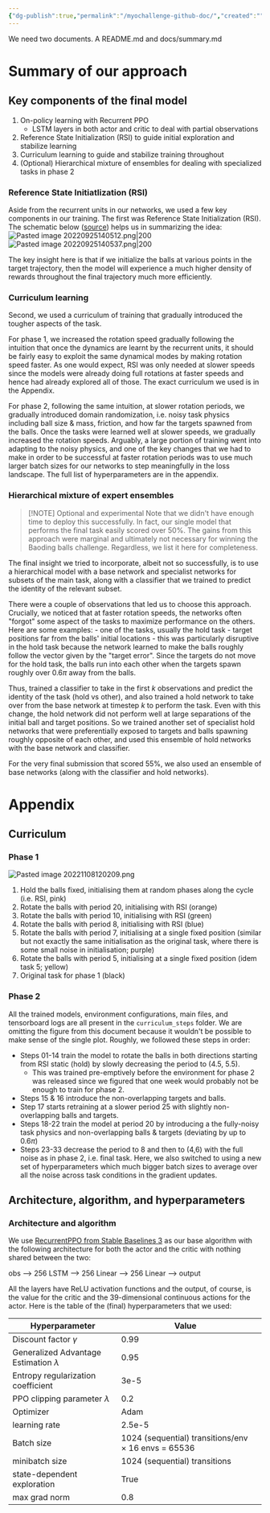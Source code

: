 ```yaml
---
{"dg-publish":true,"permalink":"/myochallenge-github-doc/","created":"","updated":""}
---
```


We need two documents. A README.md and docs/summary.md

# Summary of our approach

## Key components of the final model
1. On-policy learning with Recurrent PPO
	- LSTM layers in both actor and critic to deal with partial observations
2. Reference State Initialization (RSI) to guide initial exploration and stabilize learning
3. Curriculum learning to guide and stabilize training throughout
4. (Optional) Hierarchical mixture of ensembles for dealing with specialized tasks in phase 2

### Reference State Initiatlization (RSI)
Aside from the recurrent units in our networks, we used a few key components in our training. The first was Reference State Initialization (RSI). The schematic below ([source](https://bair.berkeley.edu/blog/2018/04/10/virtual-stuntman/)) helps us in summarizing the idea:
![Pasted image 20220925140512.png|200](/img/user/images/Pasted%20image%2020220925140512.png)![Pasted image 20220925140537.png|200](/img/user/images/Pasted%20image%2020220925140537.png)

The key insight here is that if we initialize the balls at various points in the target trajectory, then the model will experience a much higher density of rewards throughout the final trajectory much more efficiently.

### Curriculum learning
Second, we used a curriculum of training that gradually introduced the tougher aspects of the task. 

For phase 1, we increased the rotation speed gradually following the intuition that once the dynamics are learnt by the recurrent units, it should be fairly easy to exploit the same dynamical modes by making rotation speed faster. As one would expect, RSI was only needed at slower speeds since the models were already doing full rotations at faster speeds and hence had already explored all of those. The exact curriculum we used is in the Appendix.

For phase 2, following the same intuition, at slower rotation periods, we gradually introduced domain randomization, i.e. noisy task physics including ball size & mass, friction, and how far the targets spawned from the balls. Once the tasks were learned well at slower speeds, we gradually increased the rotation speeds. Arguably, a large portion of training went into adapting to the noisy physics, and one of the key changes that we had to make in order to be successful at faster rotation periods was to use much larger batch sizes for our networks to step meaningfully in the loss landscape. The full list of hyperparameters are in the appendix.

### Hierarchical mixture of expert ensembles
> [!NOTE] Optional and experimental
> Note that we didn't have enough time to deploy this successfully. In fact, our single model that performs the final task easily scored over 50%. The gains from this approach were marginal and ultimately not necessary for winning the Baoding balls challenge. Regardless, we list it here for completeness.

The final insight we tried to incorporate, albeit not so successfully, is to use a hierarchical model with a base network and specialist networks for subsets of the main task, along with a classifier that we trained to predict the identity of the relevant subset.

There were a couple of observations that led us to choose this approach. Crucially, we noticed that at faster rotation speeds, the networks often "forgot" some aspect of the tasks to maximize performance on the others. Here are some examples:
	- one of the tasks, usually the hold task
	- target positions far from the balls' initial locations
		- this was particularly disruptive in the hold task because the network learned to make the balls roughly follow the vector given by the "target error". Since the targets do not move for the hold task, the balls run into each other when the targets spawn roughly over $0.6\pi$ away from the balls.

Thus, trained a classifier to take in the first $k$ observations and predict the identity of the task (hold vs other), and also trained a hold network to take over from the base network at timestep $k$ to perform the task. Even with this change, the hold network did not perform well at large separations of the initial ball and target positions. So we trained another set of specialist hold networks that were preferentially exposed to targets and balls spawning roughly opposite of each other, and used this ensemble of hold networks with the base network and classifier. 

For the very final submission that scored 55%, we also used an ensemble of base networks (along with the classifier and hold networks).


# Appendix

## Curriculum 
### Phase 1

![Pasted image 20221108120209.png](/img/user/images/Pasted%20image%2020221108120209.png)

1. Hold the balls fixed, initialising them at random phases along the cycle (i.e. RSI, pink)
2. Rotate the balls with period 20, initialising with RSI (orange)
3. Rotate the balls with period 10, initialising with RSI (green)
4. Rotate the balls with period 8, initialising with RSI (blue)
5. Rotate the balls with period 7, initialising at a single fixed position (similar but not exactly the same initialisation as the original task, where there is some small noise in initialisation; purple)
6. Rotate the balls with period 5, initialising at a single fixed position (idem task 5; yellow)
7. Original task for phase 1 (black)

### Phase 2
All the trained models, environment configurations, main files, and tensorboard logs are all present in the `curriculum_steps` folder. We are omitting the figure from this document because it wouldn't be possible to make sense of the single plot. Roughly, we followed  these steps in order:

- Steps 01-14 train the model to rotate the balls in both directions starting from RSI static (hold) by slowly decreasing the period to (4.5, 5.5).
	- This was trained pre-emptively before the environment for phase 2 was released since we figured that one week would probably not be enough to train for phase 2.
- Steps 15 & 16 introduce the non-overlapping targets and balls.
- Step 17 starts retraining at a slower period 25 with slightly non-overlapping balls and targets.
- Steps 18-22 train the model at period 20 by introducing a the fully-noisy task physics and non-overlapping balls & targets (deviating by up to 0.6$\pi$)
- Steps 23-33 decrease the period to 8 and then to (4,6) with the full noise as in phase 2, i.e. final task. Here, we also switched to using a new set of hyperparameters which much bigger batch sizes to average over all the noise across task conditions in the gradient updates.


## Architecture, algorithm, and hyperparameters
### Architecture and algorithm
We use [RecurrentPPO from Stable Baselines 3](https://github.com/Stable-Baselines-Team/stable-baselines3-contrib/blob/c75ad7dd58b7634e48c9e345fca8ebb06af3495e/sb3_contrib/ppo_recurrent/ppo_recurrent.py) as our base algorithm with the following architecture for both the actor and the critic with nothing shared between the two:

obs --> 256 LSTM --> 256 Linear --> 256 Linear --> output

All the layers have ReLU activation functions and the output, of course, is the value for the critic and the 39-dimensional continuous actions for the actor. Here is the table of the (final) hyperparameters that we used:

| Hyperparameter                             | Value                                                      |     |
| ------------------------------------------ | ---------------------------------------------------------- | --- |
| Discount factor $\gamma$                   | 0.99                                                       |     |
| Generalized Advantage Estimation $\lambda$ | 0.95                                                       |     |
| Entropy regularization coefficient         | 3e-5                                                       |     |
| PPO clipping parameter $\lambda$           | 0.2                                                        |     |
| Optimizer                                  | Adam                                                       |     |
| learning rate                              | 2.5e-5                                                     |     |
| Batch size                                 | 1024 (sequential) transitions/env $\times$ 16 envs = 65536 |     |
| minibatch size                             | 1024 (sequential) transitions                              |     |
| state-dependent exploration                | True                                                       |     |
| max grad norm                              | 0.8                                                        |     |

